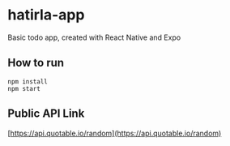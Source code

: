 # hatirla-app

Basic todo app, created with React Native and Expo

## How to run

    npm install
    npm start

## Public API Link

[https://api.quotable.io/random](https://api.quotable.io/random)
